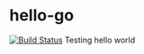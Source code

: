 # hello-go
[![Build Status](https://travis-ci.org/sanketjpatel/hello-go.svg?branch=master)](https://travis-ci.org/sanketjpatel/hello-go)
Testing hello world

